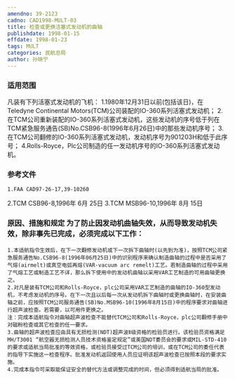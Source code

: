 ```yaml
---
amendno: 39-2123
cadno: CAD1998-MULT-03
title: 检查或更换活塞式发动机的曲轴
publishdate: 1998-01-15
effdate: 1998-01-23
tags: MULT
categories: 民航总局
author: 孙晓宁
---
```


### 适用范围 
凡装有下列活塞式发动机的飞机：
1.1980年12月31日以前(包括该日)，在Teledyne Continental Motors(TCM)公司装配的IO-360系列活塞式发动机；
2.在TCM公司重新装配的IO-360系列活塞式发动机，这些发动机的序号低于列在TCM紧急服务通告(SB)No.CSB96-8(1996年6月26日)中的那些发动机序号；
3.在TCM公司翻修的IO-360系列活塞式发动机，发动机序号为901203H和低于此序号；
4.Rolls-Royce，Plc公司制造的任一发动机序号的IO-360系列活塞式发动机。

### 参考文件
    1.FAA CAD97-26-17,39-10260 
2.TCM 
CSB96-8,1996年 6月 25日
 3.TCM 
MSB96-10,1996年 8月 15日


### 原因、措施和规定 为了防止因发动机曲轴失效，从而导致发动机失效，除非事先已完成，必须完成以下工作： 
       
    1.本适航指令生效后，在下一次翻修发动机或下一次拆下曲轴时(以先到为准)，按照TCM公司紧急服务通告No.CSB96-8(1996年06月25日)中的识别程序来确认制造曲轴的过程中是否采用了气熔(airmelt)或真空电弧再熔(VAR-vacuum arc remelt)工艺。若制造曲轴的过程中采用了气熔工艺或制造工艺不详，那么拆下使用中的发动机曲轴以采用VAR工艺制造的可用曲轴更换之。 
    2.对凡是装有TCM公司和Rolls-Royce，plc公司采用VAR工艺制造的曲轴的IO-360型发动机，不考虑发动机的序号。在下一次且以后每一次从发动机拆下曲轴时或更换曲轴时，在安装曲轴之前，应按照TCM公司服务通告(SB)No.MSB96-10(1996年8月15日)中的程序要求对曲轴进行超声波检查。若需要，以可用件更换之。 
    注：完成本适航指令对曲轴超声波检查不能替代TCM公司和Rolls-Royce，plc公司翻修手册中对磁粉检查或其它检查的任一要求。
    3.曲轴的超声波检查应由具有无损检测(NDT)超声波Ⅱ级资格的检验员进行。该检验员资格满足MH/T3001 “航空器无损检测人员技术资格鉴定规定”或美国NDT委员会的要求或MIL-STD-410的要求或适航当局批准的等效资格，或检验员接受过TCM公司的培训，或在TCM公司的委任代表的指导下实施这一检查程序。批准发动机返回使用人员应证明该超声波检查已按照本段的要求实施。 
    4.完成本指令可采取能保证安全的替代方法或调整完成的时间，但必须得到适航当局的批准。


